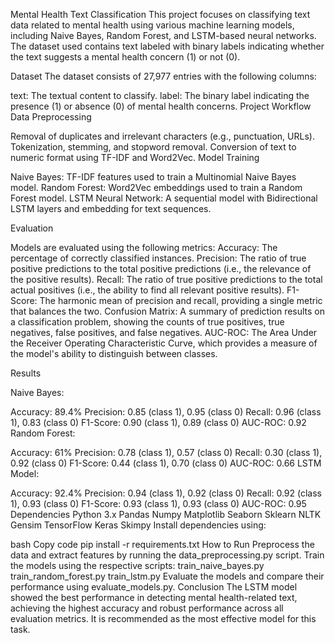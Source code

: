 Mental Health Text Classification
This project focuses on classifying text data related to mental health using various machine learning models, including Naive Bayes, Random Forest, and LSTM-based neural networks. The dataset used contains text labeled with binary labels indicating whether the text suggests a mental health concern (1) or not (0).

Dataset
The dataset consists of 27,977 entries with the following columns:

text: The textual content to classify.
label: The binary label indicating the presence (1) or absence (0) of mental health concerns.
Project Workflow
Data Preprocessing

Removal of duplicates and irrelevant characters (e.g., punctuation, URLs).
Tokenization, stemming, and stopword removal.
Conversion of text to numeric format using TF-IDF and Word2Vec.
Model Training

Naive Bayes: TF-IDF features used to train a Multinomial Naive Bayes model.
Random Forest: Word2Vec embeddings used to train a Random Forest model.
LSTM Neural Network: A sequential model with Bidirectional LSTM layers and embedding for text sequences.

Evaluation

Models are evaluated using the following metrics:
Accuracy: The percentage of correctly classified instances.
Precision: The ratio of true positive predictions to the total positive predictions (i.e., the relevance of the positive results).
Recall: The ratio of true positive predictions to the total actual positives (i.e., the ability to find all relevant positive results).
F1-Score: The harmonic mean of precision and recall, providing a single metric that balances the two.
Confusion Matrix: A summary of prediction results on a classification problem, showing the counts of true positives, true negatives, false positives, and false negatives.
AUC-ROC: The Area Under the Receiver Operating Characteristic Curve, which provides a measure of the model's ability to distinguish between classes.

Results

Naive Bayes:

Accuracy: 89.4%
Precision: 0.85 (class 1), 0.95 (class 0)
Recall: 0.96 (class 1), 0.83 (class 0)
F1-Score: 0.90 (class 1), 0.89 (class 0)
AUC-ROC: 0.92
Random Forest:

Accuracy: 61%
Precision: 0.78 (class 1), 0.57 (class 0)
Recall: 0.30 (class 1), 0.92 (class 0)
F1-Score: 0.44 (class 1), 0.70 (class 0)
AUC-ROC: 0.66
LSTM Model:

Accuracy: 92.4%
Precision: 0.94 (class 1), 0.92 (class 0)
Recall: 0.92 (class 1), 0.93 (class 0)
F1-Score: 0.93 (class 1), 0.93 (class 0)
AUC-ROC: 0.95
Dependencies
Python 3.x
Pandas
Numpy
Matplotlib
Seaborn
Sklearn
NLTK
Gensim
TensorFlow
Keras
Skimpy
Install dependencies using:

bash
Copy code
pip install -r requirements.txt
How to Run
Preprocess the data and extract features by running the data_preprocessing.py script.
Train the models using the respective scripts:
train_naive_bayes.py
train_random_forest.py
train_lstm.py
Evaluate the models and compare their performance using evaluate_models.py.
Conclusion
The LSTM model showed the best performance in detecting mental health-related text, achieving the highest accuracy and robust performance across all evaluation metrics. It is recommended as the most effective model for this task.

